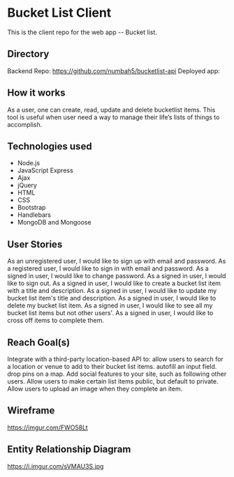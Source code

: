 # Bucket List Client
This is the client repo for the web app -- Bucket list.

## Directory
Backend Repo: https://github.com/numbah5/bucketlist-api
Deployed app:

## How it works
As a user, one can create, read, update and delete bucketlist items. This tool is
useful when user need a way to manage their life’s lists of things to accomplish.

## Technologies used
- Node.js
- JavaScript Express
- Ajax
- jQuery
- HTML
- CSS
- Bootstrap
- Handlebars
- MongoDB and Mongoose

## User Stories
As an unregistered user, I would like to sign up with email and password.
As a registered user, I would like to sign in with email and password.
As a signed in user, I would like to change password.
As a signed in user, I would like to sign out.
As a signed in user, I would like to create a bucket list item with a title and description.
As a signed in user, I would like to update my bucket list item's title and description.
As a signed in user, I would like to delete my bucket list item.
As a signed in user, I would like to see all my bucket list items but not other users'.
As a signed in user, I would like to cross off items to complete them.

## Reach Goal(s)
Integrate with a third-party location-based API to:
allow users to search for a location or venue to add to their bucket list items.
autofill an input field.
drop pins on a map.
Add social features to your site, such as following other users.
Allow users to make certain list items public, but default to private.
Allow users to upload an image when they complete an item.

## Wireframe
https://imgur.com/FWO58Lt

## Entity Relationship Diagram
https://i.imgur.com/sVMAU3S.jpg
<!-- comment -->
